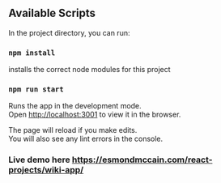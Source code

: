 ## Available Scripts

In the project directory, you can run:

### `npm install`

installs the correct node modules for this project<br>

### `npm run start`

Runs the app in the development mode.<br>
Open [http://localhost:3001](http://localhost:3001) to view it in the browser.

The page will reload if you make edits.<br>
You will also see any lint errors in the console.
### Live demo here https://esmondmccain.com/react-projects/wiki-app/
